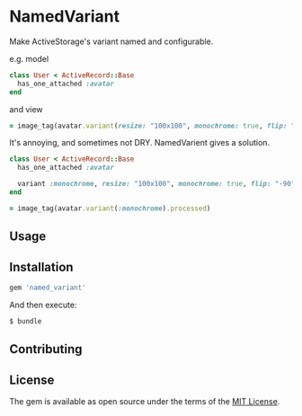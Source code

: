 # NamedVariant

Make ActiveStorage's variant named and configurable.

e.g. model

```ruby
class User < ActiveRecord::Base
  has_one_attached :avatar
end
```

and view

```ruby
= image_tag(avatar.variant(resize: "100x100", monochrome: true, flip: "-90").processed)
```

It's annoying, and sometimes not DRY. NamedVarient gives a solution.

```ruby
class User < ActiveRecord::Base
  has_one_attached :avatar

  variant :monochrome, resize: "100x100", monochrome: true, flip: "-90"
end
```

```ruby
= image_tag(avatar.variant(:monochrome).processed)
```

## Usage

## Installation

```ruby
gem 'named_variant'
```

And then execute:
```bash
$ bundle
```

## Contributing

## License
The gem is available as open source under the terms of the [MIT License](https://opensource.org/licenses/MIT).
